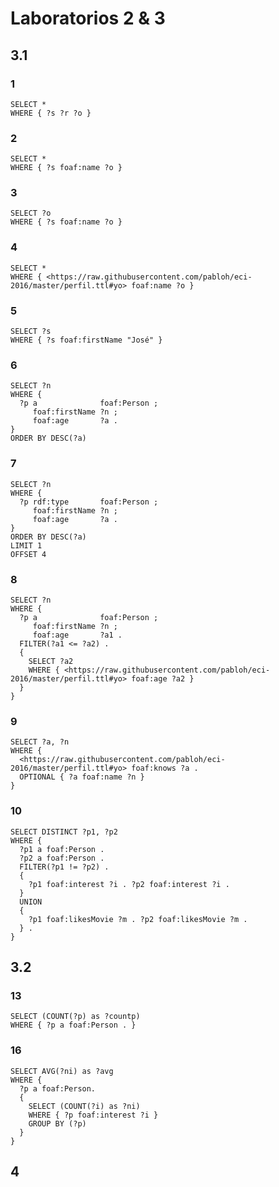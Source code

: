 # Laboratorios 2 & 3

## 3.1

### 1

```sparql
SELECT *
WHERE { ?s ?r ?o }
```

### 2

```sparql
SELECT *
WHERE { ?s foaf:name ?o }
```

### 3

```sparql
SELECT ?o
WHERE { ?s foaf:name ?o }
```

### 4

```sparql
SELECT *
WHERE { <https://raw.githubusercontent.com/pabloh/eci-2016/master/perfil.ttl#yo> foaf:name ?o }
```

### 5

```sparql
SELECT ?s
WHERE { ?s foaf:firstName "José" }
```

### 6

```sparql
SELECT ?n
WHERE {
  ?p a              foaf:Person ;
     foaf:firstName ?n ;
     foaf:age       ?a .
}
ORDER BY DESC(?a)
```

### 7

```sparql
SELECT ?n
WHERE {
  ?p rdf:type       foaf:Person ;
     foaf:firstName ?n ;
     foaf:age       ?a .
}
ORDER BY DESC(?a)
LIMIT 1
OFFSET 4
```

### 8

```sparql
SELECT ?n
WHERE {
  ?p a              foaf:Person ;
     foaf:firstName ?n ;
     foaf:age       ?a1 .
  FILTER(?a1 <= ?a2) .
  {
    SELECT ?a2
    WHERE { <https://raw.githubusercontent.com/pabloh/eci-2016/master/perfil.ttl#yo> foaf:age ?a2 }
  }
}
```

### 9

```sparql
SELECT ?a, ?n
WHERE {
  <https://raw.githubusercontent.com/pabloh/eci-2016/master/perfil.ttl#yo> foaf:knows ?a .
  OPTIONAL { ?a foaf:name ?n }
}
```

### 10

```sparql
SELECT DISTINCT ?p1, ?p2
WHERE {
  ?p1 a foaf:Person .
  ?p2 a foaf:Person .
  FILTER(?p1 != ?p2) .
  {
    ?p1 foaf:interest ?i . ?p2 foaf:interest ?i .
  }
  UNION
  {
    ?p1 foaf:likesMovie ?m . ?p2 foaf:likesMovie ?m .
  } .
}
```

## 3.2

### 13

```sparql
SELECT (COUNT(?p) as ?countp)
WHERE { ?p a foaf:Person . }
```

### 16

```sparql
SELECT AVG(?ni) as ?avg
WHERE {
  ?p a foaf:Person.
  {
    SELECT (COUNT(?i) as ?ni)
    WHERE { ?p foaf:interest ?i }
    GROUP BY (?p)
  }
}
```

## 4
